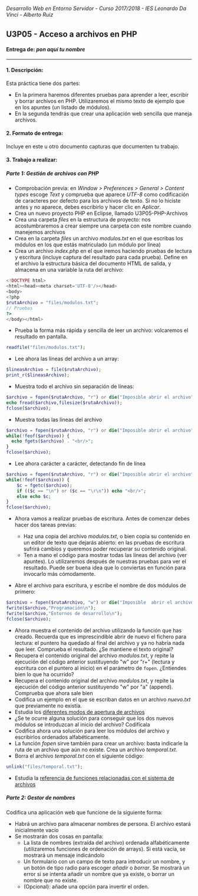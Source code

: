 ###### *Desarrollo Web en Entorno Servidor - Curso 2017/2018 - IES Leonardo Da Vinci - Alberto Ruiz*
## U3P05 - Acceso a archivos en PHP
#### Entrega de: *pon aquí tu nombre*
----
#### 1. Descripción:

Esta práctica tiene dos partes:

* En la primera haremos diferentes pruebas para aprender a leer, escribir y borrar archivos en PHP. Utilizaremos el mismo texto de ejemplo que en los apuntes (un listado de módulos).
* En la segunda tendrás que crear una aplicación web sencilla que maneja archivos.

#### 2. Formato de entrega:

Incluye en este u otro documento capturas que documenten tu trabajo.

#### 3. Trabajo a realizar:

##### Parte 1: Gestión de archivos con PHP

* Comprobación previa: en *Window > Preferences > General > Content types* escoge *Text* y comprueba que aparece *UTF-8* como codificación de caracteres por defecto para los archivos de texto. Si no lo hiciste antes y no aparece, debes escribirlo y hacer clic en *Aplicar*.
* Crea un nuevo proyecto PHP en Eclipse, llamado U3P05-PHP-Archivos
* Crea una carpeta *files* en la estructura de proyecto: nos acostumbraremos a crear siempre una carpeta con este nombre cuando manejemos archivos
* Crea en la carpeta *files* un archivo *modulos.txt* en el que escribas los módulos en los que estás matriculado (un módulo por línea)
* Crea un archivo *index.php* en el que iremos haciendo pruebas de lectura y escritura (incluye captura del resultado para cada prueba). Define en el archivo la estructura básica del documento HTML de salida, y almacena en una variable la ruta del archivo:

```php
<!DOCTYPE html>
<html><head><meta charset='UTF-8'/></head>
<body>
<?php
$rutaArchivo = "files/modulos.txt";
// Pruebas
?>
</body></html>
```
* Prueba la forma más rápida y sencilla de leer un archivo: volcaremos el resultado en pantalla.

```php
readfile("files/modulos.txt");
```
* Lee ahora las líneas del archivo a un array:

```php
$lineasArchivo = file($rutaArchivo);
print_r($lineasArchivo);
```
* Muestra todo el archivo sin separación de líneas:

```php
$archivo = fopen($rutaArchivo, "r") or die("Imposible abrir el archivo");
echo fread($archivo,filesize($rutaArchivo));
fclose($archivo);
```
* Muestra todas las líneas del archivo

```php
$archivo = fopen($rutaArchivo, "r") or die("Imposible abrir el archivo");
while(!feof($archivo)) {
  echo fgets($archivo) . "<br/>";
}
fclose($archivo);
```
* Lee ahora carácter a carácter, detectando fin de línea

```php
$archivo = fopen($rutaArchivo, "r") or die("Imposible abrir el archivo");
while(!feof($archivo)) {
	$c = fgetc($archivo);
	if (($c == "\n") or ($c == "\r\n")) echo "<br/>";
	else echo $c;
}
fclose($archivo);
```
* Ahora vamos a realizar pruebas de escritura. Antes de comenzar debes hacer dos tareas previas:
  * Haz una copia del archivo *modulos.txt*, o bien copia su contenido en un editor de texto que dejarás abierto: en las pruebas de escritura sufrirá cambios y queremos poder recuperar su contenido original.
  * Ten a mano el código para mostrar todas las líneas del archivo (ver apuntes). Lo utilizaremos después de nuestras pruebas para ver el resultado. Puede ser buena idea que lo conviertas en función para invocarlo más cómodamente.

* Abre el archivo para escritura, y escribe el nombre de dos módulos de primero:

```php
$archivo = fopen($rutaArchivo, "w") or die("Imposible  abrir el archivo para escritura");
fwrite($archivo,"Programación\n");
fwrite($archivo,"Entornos de desarrollo\n");
fclose($archivo);
```

* Ahora muestra el contenido del archivo utilizando la función que has creado. Recuerda que es imprescindible abrir de nuevo el fichero para lectura: el puntero ha quedado al final del archivo y ya no habría nada que leer.
   Comprueba el resultado. ¿Se mantiene el texto original?
* Recupera el contenido original del archivo *modulos.txt*, y repite la ejecución del código anterior sustituyendo "w" por "r+" (lectura y escritura con el puntero al inicio) en el parámetro de `fopen`. ¿Entiendes bien lo que ha ocurrido?
* Recupera el contenido original del archivo *modulos.txt*, y repite la ejecución del código anterior sustituyendo "w" por "a" (append). Comprueba que ahora sale bien
* Codifica un ejemplo en el que se escriban datos en un archivo *nuevo.txt* que previamente no existía.
* Estudia los [diferentes modos de apertura de archivos](http://php.net/manual/es/function.fopen.php)
* ¿Se te ocurre alguna solución para conseguir que los dos nuevos módulos se introduzcan al inicio del archivo? Codifícala
* Codifica ahora una solución para leer los módulos del archivo y escribirlos ordenados alfabéticamente.
* La función *fopen* sirve también para crear un archivo: basta indicarle la ruta de un archivo que aún no existe. Crea un archivo *temporal.txt*.
* Borra el archivo *temporal.txt* con el siguiente código:
```php
unlink("files/temporal.txt");
```
* Estudia la [referencia de funciones relacionadas con el sistema de archivos](http://php.net/manual/es/ref.filesystem.php)

##### Parte 2: Gestor de nombres
Codifica una aplicación web que funcione de la siguiente forma:
- Habrá un archivo para almacenar nombres de persona. El archivo estará inicialmente vacío
- Se mostrarán dos cosas en pantalla:
  - La lista de nombres (extraída del archivo) ordenada alfabéticamente (utilizaremos funciones de ordenación de arrays). Si está vacía, se mostrará un mensaje indicándolo
  - Un formulario con un campo de texto para introducir un nombre, y un botón de tipo radio para escoger *añadir* o *borrar*. Se mostrará un error si se intenta añadir un nombre que ya existe, o borrar un nombre que no existe.
  - (Opcional): añade una opción para invertir el orden.
